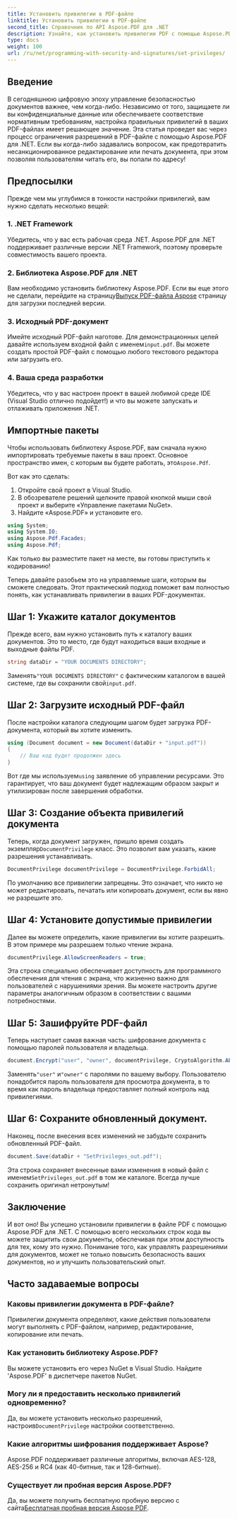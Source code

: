 ```yaml
---
title: Установить привилегии в PDF-файле
linktitle: Установить привилегии в PDF-файле
second_title: Справочник по API Aspose.PDF для .NET
description: Узнайте, как установить привилегии PDF с помощью Aspose.PDF для .NET с помощью этого пошагового руководства. Эффективно защитите свои документы.
type: docs
weight: 100
url: /ru/net/programming-with-security-and-signatures/set-privileges/
---
```

## Введение

В сегодняшнюю цифровую эпоху управление безопасностью документов важнее, чем когда-либо. Независимо от того, защищаете ли вы конфиденциальные данные или обеспечиваете соответствие нормативным требованиям, настройка правильных привилегий в ваших PDF-файлах имеет решающее значение. Эта статья проведет вас через процесс ограничения разрешений в PDF-файле с помощью Aspose.PDF для .NET. Если вы когда-либо задавались вопросом, как предотвратить несанкционированное редактирование или печать документа, при этом позволяя пользователям читать его, вы попали по адресу!

## Предпосылки

Прежде чем мы углубимся в тонкости настройки привилегий, вам нужно сделать несколько вещей:

### 1. .NET Framework

Убедитесь, что у вас есть рабочая среда .NET. Aspose.PDF для .NET поддерживает различные версии .NET Framework, поэтому проверьте совместимость вашего проекта.

### 2. Библиотека Aspose.PDF для .NET

 Вам необходимо установить библиотеку Aspose.PDF. Если вы еще этого не сделали, перейдите на страницу[Выпуск PDF-файла Aspose](https://releases.aspose.com/pdf/net/) страницу для загрузки последней версии.

### 3. Исходный PDF-документ

 Имейте исходный PDF-файл наготове. Для демонстрационных целей давайте используем входной файл с именем`input.pdf`. Вы можете создать простой PDF-файл с помощью любого текстового редактора или загрузить его.

### 4. Ваша среда разработки

Убедитесь, что у вас настроен проект в вашей любимой среде IDE (Visual Studio отлично подойдет!) и что вы можете запускать и отлаживать приложения .NET.

## Импортные пакеты

 Чтобы использовать библиотеку Aspose.PDF, вам сначала нужно импортировать требуемые пакеты в ваш проект. Основное пространство имен, с которым вы будете работать, это`Aspose.Pdf`.

Вот как это сделать:

1. Откройте свой проект в Visual Studio.
2. В обозревателе решений щелкните правой кнопкой мыши свой проект и выберите «Управление пакетами NuGet».
3. Найдите «Aspose.PDF» и установите его.

```csharp
using System;
using System.IO;
using Aspose.Pdf.Facades;
using Aspose.Pdf;
```

Как только вы разместите пакет на месте, вы готовы приступить к кодированию!

Теперь давайте разобьем это на управляемые шаги, которым вы сможете следовать. Этот практический подход поможет вам полностью понять, как устанавливать привилегии в ваших PDF-документах.

## Шаг 1: Укажите каталог документов

Прежде всего, вам нужно установить путь к каталогу ваших документов. Это то место, где будут находиться ваши входные и выходные файлы PDF.

```csharp
string dataDir = "YOUR DOCUMENTS DIRECTORY";
```
 Заменять`"YOUR DOCUMENTS DIRECTORY"` с фактическим каталогом в вашей системе, где вы сохранили свой`input.pdf`.

## Шаг 2: Загрузите исходный PDF-файл

После настройки каталога следующим шагом будет загрузка PDF-документа, который вы хотите изменить.

```csharp
using (Document document = new Document(dataDir + "input.pdf"))
{
    // Ваш код будет продолжен здесь
}
```
 Вот где мы используем`using` заявление об управлении ресурсами. Это гарантирует, что ваш документ будет надлежащим образом закрыт и утилизирован после завершения обработки.

## Шаг 3: Создание объекта привилегий документа

Теперь, когда документ загружен, пришло время создать экземпляр`DocumentPrivilege` класс. Это позволит вам указать, какие разрешения устанавливать.

```csharp
DocumentPrivilege documentPrivilege = DocumentPrivilege.ForbidAll;
```
По умолчанию все привилегии запрещены. Это означает, что никто не может редактировать, печатать или копировать документ, если вы явно не разрешите это.

## Шаг 4: Установите допустимые привилегии

Далее вы можете определить, какие привилегии вы хотите разрешить. В этом примере мы разрешаем только чтение экрана.

```csharp
documentPrivilege.AllowScreenReaders = true;
```
Эта строка специально обеспечивает доступность для программного обеспечения для чтения с экрана, что жизненно важно для пользователей с нарушениями зрения. Вы можете настроить другие параметры аналогичным образом в соответствии с вашими потребностями.

## Шаг 5: Зашифруйте PDF-файл

Теперь наступает самая важная часть: шифрование документа с помощью паролей пользователя и владельца.

```csharp
document.Encrypt("user", "owner", documentPrivilege, CryptoAlgorithm.AESx128, false);
```
 Заменять`"user"` и`"owner"` с паролями по вашему выбору. Пользователю понадобится пароль пользователя для просмотра документа, в то время как пароль владельца предоставляет полный контроль над привилегиями. 

## Шаг 6: Сохраните обновленный документ.

Наконец, после внесения всех изменений не забудьте сохранить обновленный PDF-файл.

```csharp
document.Save(dataDir + "SetPrivileges_out.pdf");
```
 Эта строка сохраняет внесенные вами изменения в новый файл с именем`SetPrivileges_out.pdf` в том же каталоге. Всегда лучше сохранить оригинал нетронутым!

## Заключение

И вот оно! Вы успешно установили привилегии в файле PDF с помощью Aspose.PDF для .NET. С помощью всего нескольких строк кода вы можете защитить свои документы, обеспечивая при этом доступность для тех, кому это нужно. Понимание того, как управлять разрешениями для документов, может не только повысить безопасность ваших документов, но и улучшить пользовательский опыт. 

## Часто задаваемые вопросы

### Каковы привилегии документа в PDF-файле?  
Привилегии документа определяют, какие действия пользователи могут выполнять с PDF-файлом, например, редактирование, копирование или печать.

### Как установить библиотеку Aspose.PDF?  
Вы можете установить его через NuGet в Visual Studio. Найдите 'Aspose.PDF' в диспетчере пакетов NuGet.

### Могу ли я предоставить несколько привилегий одновременно?  
Да, вы можете установить несколько разрешений, настроив`DocumentPrivilege` настройки соответственно.

### Какие алгоритмы шифрования поддерживает Aspose?  
Aspose.PDF поддерживает различные алгоритмы, включая AES-128, AES-256 и RC4 (как 40-битные, так и 128-битные).

### Существует ли пробная версия Aspose.PDF?  
 Да, вы можете получить бесплатную пробную версию с сайта[Бесплатная пробная версия Aspose PDF](https://releases.aspose.com/).